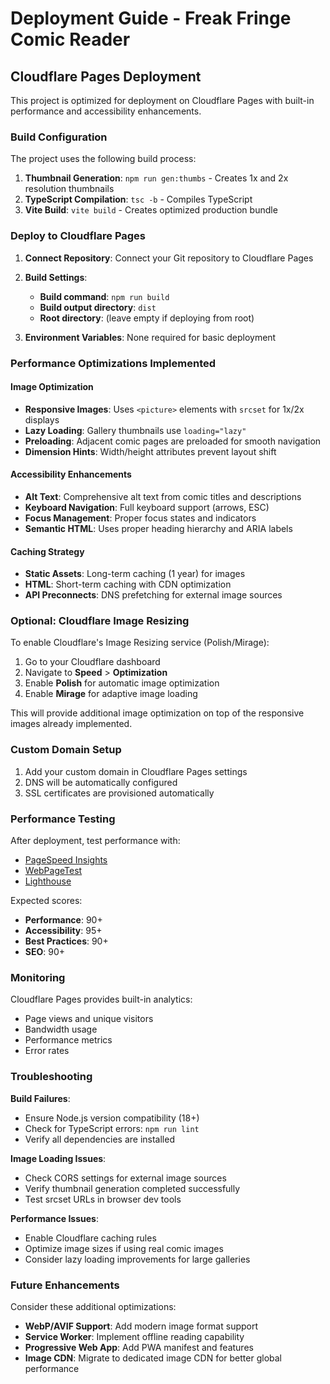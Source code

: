 # Deployment Guide - Freak Fringe Comic Reader

## Cloudflare Pages Deployment

This project is optimized for deployment on Cloudflare Pages with built-in performance and accessibility enhancements.

### Build Configuration

The project uses the following build process:
1. **Thumbnail Generation**: `npm run gen:thumbs` - Creates 1x and 2x resolution thumbnails
2. **TypeScript Compilation**: `tsc -b` - Compiles TypeScript
3. **Vite Build**: `vite build` - Creates optimized production bundle

### Deploy to Cloudflare Pages

1. **Connect Repository**: Connect your Git repository to Cloudflare Pages
2. **Build Settings**:
   - **Build command**: `npm run build`
   - **Build output directory**: `dist`
   - **Root directory**: (leave empty if deploying from root)

3. **Environment Variables**: None required for basic deployment

### Performance Optimizations Implemented

#### Image Optimization
- **Responsive Images**: Uses `<picture>` elements with `srcset` for 1x/2x displays
- **Lazy Loading**: Gallery thumbnails use `loading="lazy"`
- **Preloading**: Adjacent comic pages are preloaded for smooth navigation
- **Dimension Hints**: Width/height attributes prevent layout shift

#### Accessibility Enhancements
- **Alt Text**: Comprehensive alt text from comic titles and descriptions
- **Keyboard Navigation**: Full keyboard support (arrows, ESC)
- **Focus Management**: Proper focus states and indicators
- **Semantic HTML**: Uses proper heading hierarchy and ARIA labels

#### Caching Strategy
- **Static Assets**: Long-term caching (1 year) for images
- **HTML**: Short-term caching with CDN optimization
- **API Preconnects**: DNS prefetching for external image sources

### Optional: Cloudflare Image Resizing

To enable Cloudflare's Image Resizing service (Polish/Mirage):

1. Go to your Cloudflare dashboard
2. Navigate to **Speed** > **Optimization**
3. Enable **Polish** for automatic image optimization
4. Enable **Mirage** for adaptive image loading

This will provide additional image optimization on top of the responsive images already implemented.

### Custom Domain Setup

1. Add your custom domain in Cloudflare Pages settings
2. DNS will be automatically configured
3. SSL certificates are provisioned automatically

### Performance Testing

After deployment, test performance with:
- [PageSpeed Insights](https://pagespeed.web.dev/)
- [WebPageTest](https://www.webpagetest.org/)
- [Lighthouse](https://developers.google.com/web/tools/lighthouse)

Expected scores:
- **Performance**: 90+
- **Accessibility**: 95+
- **Best Practices**: 90+
- **SEO**: 90+

### Monitoring

Cloudflare Pages provides built-in analytics:
- Page views and unique visitors
- Bandwidth usage
- Performance metrics
- Error rates

### Troubleshooting

**Build Failures**:
- Ensure Node.js version compatibility (18+)
- Check for TypeScript errors: `npm run lint`
- Verify all dependencies are installed

**Image Loading Issues**:
- Check CORS settings for external image sources
- Verify thumbnail generation completed successfully
- Test srcset URLs in browser dev tools

**Performance Issues**:
- Enable Cloudflare caching rules
- Optimize image sizes if using real comic images
- Consider lazy loading improvements for large galleries

### Future Enhancements

Consider these additional optimizations:
- **WebP/AVIF Support**: Add modern image format support
- **Service Worker**: Implement offline reading capability
- **Progressive Web App**: Add PWA manifest and features
- **Image CDN**: Migrate to dedicated image CDN for better global performance
